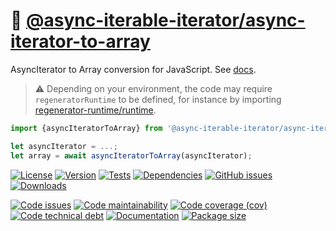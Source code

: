 :oden: [@async-iterable-iterator/async-iterator-to-array](https://async-iterable-iterator.github.io/async-iterator-to-array)
==

AsyncIterator to Array conversion for JavaScript.
See [docs](https://async-iterable-iterator.github.io/async-iterator-to-array/index.html).

> :warning: Depending on your environment, the code may require
> `regeneratorRuntime` to be defined, for instance by importing
> [regenerator-runtime/runtime](https://www.npmjs.com/package/regenerator-runtime).

```js
import {asyncIteratorToArray} from '@async-iterable-iterator/async-iterator-to-array';

let asyncIterator = ...;
let array = await asyncIteratorToArray(asyncIterator);
```

[![License](https://img.shields.io/github/license/async-iterable-iterator/async-iterator-to-array.svg)](https://raw.githubusercontent.com/async-iterable-iterator/async-iterator-to-array/main/LICENSE)
[![Version](https://img.shields.io/npm/v/@async-iterable-iterator/async-iterator-to-array.svg)](https://www.npmjs.org/package/@async-iterable-iterator/async-iterator-to-array)
[![Tests](https://img.shields.io/github/workflow/status/async-iterable-iterator/async-iterator-to-array/ci:cover?event=push&label=tests)](https://github.com/async-iterable-iterator/async-iterator-to-array/actions/workflows/ci:cover.yml?query=branch:main)
[![Dependencies](https://img.shields.io/librariesio/github/async-iterable-iterator/async-iterator-to-array.svg)](https://github.com/async-iterable-iterator/async-iterator-to-array/network/dependencies)
[![GitHub issues](https://img.shields.io/github/issues/async-iterable-iterator/async-iterator-to-array.svg)](https://github.com/async-iterable-iterator/async-iterator-to-array/issues)
[![Downloads](https://img.shields.io/npm/dm/@async-iterable-iterator/async-iterator-to-array.svg)](https://www.npmjs.org/package/@async-iterable-iterator/async-iterator-to-array)

[![Code issues](https://img.shields.io/codeclimate/issues/async-iterable-iterator/async-iterator-to-array.svg)](https://codeclimate.com/github/async-iterable-iterator/async-iterator-to-array/issues)
[![Code maintainability](https://img.shields.io/codeclimate/maintainability/async-iterable-iterator/async-iterator-to-array.svg)](https://codeclimate.com/github/async-iterable-iterator/async-iterator-to-array/trends/churn)
[![Code coverage (cov)](https://img.shields.io/codecov/c/gh/async-iterable-iterator/async-iterator-to-array/main.svg)](https://codecov.io/gh/async-iterable-iterator/async-iterator-to-array)
[![Code technical debt](https://img.shields.io/codeclimate/tech-debt/async-iterable-iterator/async-iterator-to-array.svg)](https://codeclimate.com/github/async-iterable-iterator/async-iterator-to-array/trends/technical_debt)
[![Documentation](https://async-iterable-iterator.github.io/async-iterator-to-array/badge.svg)](https://async-iterable-iterator.github.io/async-iterator-to-array/source.html)
[![Package size](https://img.shields.io/bundlephobia/minzip/@async-iterable-iterator/async-iterator-to-array)](https://bundlephobia.com/result?p=@async-iterable-iterator/async-iterator-to-array)
